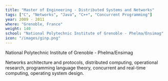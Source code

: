 ```yaml
---
title: "Master of Engineering - Distributed Systems and Networks"
tags: ["C", "Networks", "Java", "C++", "Concurrent Programming"]
year: 2009 - 2011
where: "Grenoble, France"
weight: 140
school: "National Polytechnic Institute of Grenoble - Phelma/Ensimag"
icon: "/images/ginp.png"
---
```

National Polytechnic Institute of Grenoble - Phelma/Ensimag

Networks architecture and protocols, distributed computing, operational research, programming language theory, concurrent and real-time computing, operating system design. 